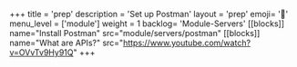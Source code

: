 +++
title = 'prep'
description = 'Set up Postman'
layout = 'prep'
emoji= '📝'
menu_level = ['module']
weight = 1
backlog= 'Module-Servers'
[[blocks]]
name="Install Postman"
src="module/servers/postman"
[[blocks]]
name="What are APIs?"
src="https://www.youtube.com/watch?v=OVvTv9Hy91Q"
+++
